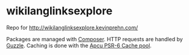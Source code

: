 # wikilanglinksexplore
Repo for http://wikilanglinksexplore.kevinprehn.com/

Packages are managed with [Composer](https://getcomposer.org/). HTTP requests are handled by [Guzzle](http://docs.guzzlephp.org). Caching is done with the [Apcu PSR-6 Cache pool](https://github.com/php-cache/apcu-adapter).

